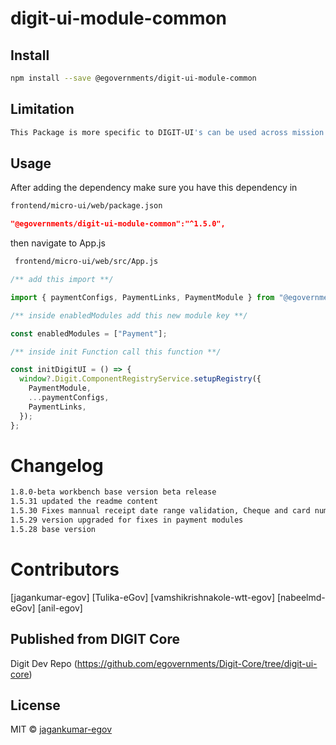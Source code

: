 <!-- TODO: update this -->

# digit-ui-module-common

## Install

```bash
npm install --save @egovernments/digit-ui-module-common
```

## Limitation

```bash
This Package is more specific to DIGIT-UI's can be used across mission's for Payments
```

## Usage

After adding the dependency make sure you have this dependency in

```bash
frontend/micro-ui/web/package.json
```

```json
"@egovernments/digit-ui-module-common":"^1.5.0",
```

then navigate to App.js

```bash
 frontend/micro-ui/web/src/App.js
```


```jsx
/** add this import **/

import { paymentConfigs, PaymentLinks, PaymentModule } from "@egovernments/digit-ui-module-common";

/** inside enabledModules add this new module key **/

const enabledModules = ["Payment"];

/** inside init Function call this function **/

const initDigitUI = () => {
  window?.Digit.ComponentRegistryService.setupRegistry({
    PaymentModule,
    ...paymentConfigs,
    PaymentLinks,
  });
};
```

# Changelog

```bash
1.8.0-beta workbench base version beta release
1.5.31 updated the readme content
1.5.30 Fixes mannual receipt date range validation, Cheque and card number validation for FSM
1.5.29 version upgraded for fixes in payment modules
1.5.28 base version
```

# Contributors

[jagankumar-egov] [Tulika-eGov] [vamshikrishnakole-wtt-egov] [nabeelmd-eGov] [anil-egov] 

## Published from DIGIT Core 
Digit Dev Repo (https://github.com/egovernments/Digit-Core/tree/digit-ui-core)

## License

MIT © [jagankumar-egov](https://github.com/jagankumar-egov)
